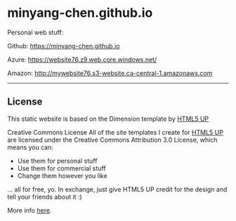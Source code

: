 # minyang-chen.github.io

Personal web stuff:

  Github: https://minyang-chen.github.io

   Azure: https://website76.z9.web.core.windows.net/

Amazon: http://mywebsite76.s3-website.ca-central-1.amazonaws.com

---

License
-------

This static website is based on the Dimension template by [HTML5 UP](https://html5up.net/)

Creative Commons License
All of the site templates I create for [HTML5 UP](https://html5up.net/) are licensed under the Creative Commons Attribution 3.0 License, which means you can:

- Use them for personal stuff
- Use them for commercial stuff
- Change them however you like

... all for free, yo. In exchange, just give HTML5 UP credit for the design and tell your friends about it :)

More info [here](https://html5up.net/license).
